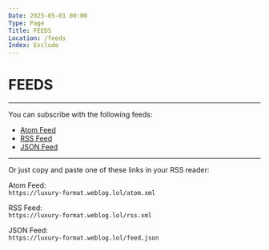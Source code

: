 ```yaml
---
Date: 2025-05-01 00:00
Type: Page
Title: FEEDS
Location: /feeds
Index: Exclude
---
```


# FEEDS

---

You can subscribe with the following feeds:

- [<i class="fa-solid fa-atom"></i> Atom Feed](/atom.xml)
- [<i class="fa-solid fa-rss"></i> RSS Feed](/rss.xml)
- [<i class="omg-icon omg-json-feed"></i> JSON Feed](/feed.json)

---

Or just copy and paste one of these links in your RSS reader:

<i class="fa-solid fa-atom"></i> Atom Feed:  
`https://luxury-format.weblog.lol/atom.xml`  

<i class="fa-solid fa-rss"></i> RSS Feed:  
`https://luxury-format.weblog.lol/rss.xml`  

<i class="omg-icon omg-json-feed"></i> JSON Feed:  
`https://luxury-format.weblog.lol/feed.json`  
